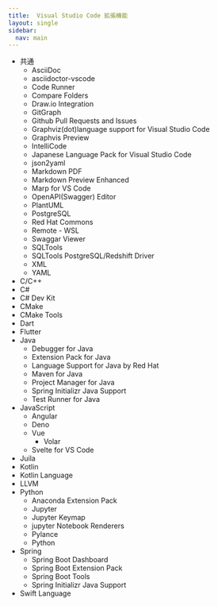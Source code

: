 ```yaml
---
title:  Visual Studio Code 拡張機能
layout: single
sidebar:
  nav: main
---
```

*   共通
    *   AsciiDoc
    *   asciidoctor-vscode
    *   Code Runner
    *   Compare Folders
    *   Draw.io Integration
    *   GitGraph
    *   Github Pull Requests and Issues
    *   Graphviz(dot)language support for Visual Studio Code
    *   Graphvis Preview
    *   IntelliCode
    *   Japanese Language Pack for Visual Studio Code
    *   json2yaml
    *   Markdown PDF
    *   Markdown Preview Enhanced
    *   Marp for VS Code
    *   OpenAPI(Swagger) Editor
    *   PlantUML
    *   PostgreSQL
    *   Red Hat Commons
    *   Remote - WSL
    *   Swaggar Viewer
    *   SQLTools
    *   SQLTools PostgreSQL/Redshift Driver
    *   XML
    *   YAML
*   C/C++
*   C#
*   C# Dev Kit
*   CMake
*   CMake Tools
*   Dart
*   Flutter
*   Java
    *   Debugger for Java
    *   Extension Pack for Java
    *   Language Support for Java by Red Hat
    *   Maven for Java
    *   Project Manager for Java
    *   Spring Initializr Java Support
    *   Test Runner for Java
*   JavaScript
    *   Angular
    *   Deno
    *   Vue
        *   Volar
    *   Svelte for VS Code
*   Juila
*   Kotlin
*   Kotlin Language
*   LLVM
*   Python
    *   Anaconda Extension Pack
    *   Jupyter
    *   Jupyter Keymap
    *   jupyter Notebook Renderers
    *   Pylance
    *   Python
*   Spring
    *   Spring Boot Dashboard
    *   Spring Boot Extension Pack
    *   Spring Boot Tools
    *   Spring Initializr Java Support
*   Swift Language
